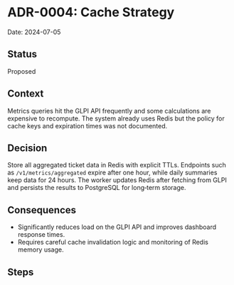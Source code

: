 # ADR-0004: Cache Strategy

Date: 2024-07-05

## Status

Proposed

## Context

Metrics queries hit the GLPI API frequently and some calculations are expensive
to recompute.  The system already uses Redis but the policy for cache keys and
expiration times was not documented.

## Decision

Store all aggregated ticket data in Redis with explicit TTLs.  Endpoints such as
`/v1/metrics/aggregated` expire after one hour, while daily summaries keep data for
24 hours.  The worker updates Redis after fetching from GLPI and persists the
results to PostgreSQL for long‑term storage.

## Consequences

* Significantly reduces load on the GLPI API and improves dashboard response
  times.
* Requires careful cache invalidation logic and monitoring of Redis memory
  usage.

## Steps
